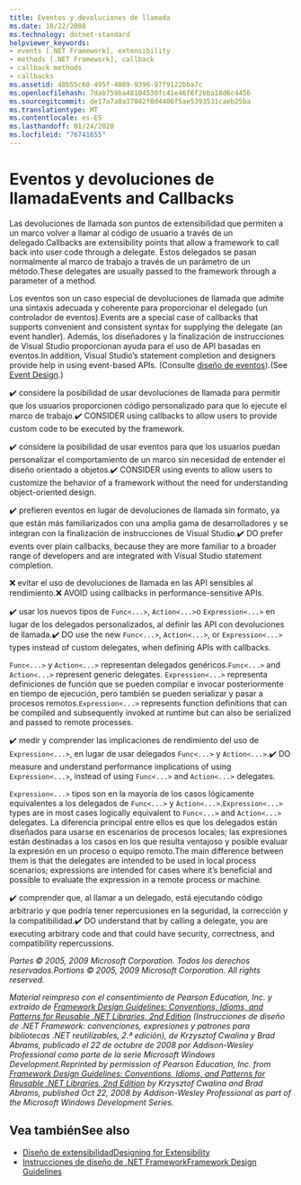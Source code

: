 ```yaml
---
title: Eventos y devoluciones de llamada
ms.date: 10/22/2008
ms.technology: dotnet-standard
helpviewer_keywords:
- events [.NET Framework], extensibility
- methods [.NET Framework], callback
- callback methods
- callbacks
ms.assetid: 48b55c60-495f-4089-9396-97f9122bba7c
ms.openlocfilehash: 7dab759ba48104530fc41e46f6f2bba18d6c4456
ms.sourcegitcommit: de17a7a0a37042f0d4406f5ae5393531caeb25ba
ms.translationtype: MT
ms.contentlocale: es-ES
ms.lasthandoff: 01/24/2020
ms.locfileid: "76741655"
---
```

# <a name="events-and-callbacks"></a><span data-ttu-id="7ecb8-102">Eventos y devoluciones de llamada</span><span class="sxs-lookup"><span data-stu-id="7ecb8-102">Events and Callbacks</span></span>
<span data-ttu-id="7ecb8-103">Las devoluciones de llamada son puntos de extensibilidad que permiten a un marco volver a llamar al código de usuario a través de un delegado.</span><span class="sxs-lookup"><span data-stu-id="7ecb8-103">Callbacks are extensibility points that allow a framework to call back into user code through a delegate.</span></span> <span data-ttu-id="7ecb8-104">Estos delegados se pasan normalmente al marco de trabajo a través de un parámetro de un método.</span><span class="sxs-lookup"><span data-stu-id="7ecb8-104">These delegates are usually passed to the framework through a parameter of a method.</span></span>

 <span data-ttu-id="7ecb8-105">Los eventos son un caso especial de devoluciones de llamada que admite una sintaxis adecuada y coherente para proporcionar el delegado (un controlador de eventos).</span><span class="sxs-lookup"><span data-stu-id="7ecb8-105">Events are a special case of callbacks that supports convenient and consistent syntax for supplying the delegate (an event handler).</span></span> <span data-ttu-id="7ecb8-106">Además, los diseñadores y la finalización de instrucciones de Visual Studio proporcionan ayuda para el uso de API basadas en eventos.</span><span class="sxs-lookup"><span data-stu-id="7ecb8-106">In addition, Visual Studio’s statement completion and designers provide help in using event-based APIs.</span></span> <span data-ttu-id="7ecb8-107">(Consulte [diseño de eventos](../../../docs/standard/design-guidelines/event.md)).</span><span class="sxs-lookup"><span data-stu-id="7ecb8-107">(See [Event Design](../../../docs/standard/design-guidelines/event.md).)</span></span>

 <span data-ttu-id="7ecb8-108">✔️ considere la posibilidad de usar devoluciones de llamada para permitir que los usuarios proporcionen código personalizado para que lo ejecute el marco de trabajo.</span><span class="sxs-lookup"><span data-stu-id="7ecb8-108">✔️ CONSIDER using callbacks to allow users to provide custom code to be executed by the framework.</span></span>

 <span data-ttu-id="7ecb8-109">✔️ considere la posibilidad de usar eventos para que los usuarios puedan personalizar el comportamiento de un marco sin necesidad de entender el diseño orientado a objetos.</span><span class="sxs-lookup"><span data-stu-id="7ecb8-109">✔️ CONSIDER using events to allow users to customize the behavior of a framework without the need for understanding object-oriented design.</span></span>

 <span data-ttu-id="7ecb8-110">✔️ prefieren eventos en lugar de devoluciones de llamada sin formato, ya que están más familiarizados con una amplia gama de desarrolladores y se integran con la finalización de instrucciones de Visual Studio.</span><span class="sxs-lookup"><span data-stu-id="7ecb8-110">✔️ DO prefer events over plain callbacks, because they are more familiar to a broader range of developers and are integrated with Visual Studio statement completion.</span></span>

 <span data-ttu-id="7ecb8-111">❌ evitar el uso de devoluciones de llamada en las API sensibles al rendimiento.</span><span class="sxs-lookup"><span data-stu-id="7ecb8-111">❌ AVOID using callbacks in performance-sensitive APIs.</span></span>

 <span data-ttu-id="7ecb8-112">✔️ usar los nuevos tipos de `Func<...>`, `Action<...>`o `Expression<...>` en lugar de los delegados personalizados, al definir las API con devoluciones de llamada.</span><span class="sxs-lookup"><span data-stu-id="7ecb8-112">✔️ DO use the new `Func<...>`, `Action<...>`, or `Expression<...>` types instead of custom delegates, when defining APIs with callbacks.</span></span>

 <span data-ttu-id="7ecb8-113">`Func<...>` y `Action<...>` representan delegados genéricos.</span><span class="sxs-lookup"><span data-stu-id="7ecb8-113">`Func<...>` and `Action<...>` represent generic delegates.</span></span> <span data-ttu-id="7ecb8-114">`Expression<...>` representa definiciones de función que se pueden compilar e invocar posteriormente en tiempo de ejecución, pero también se pueden serializar y pasar a procesos remotos.</span><span class="sxs-lookup"><span data-stu-id="7ecb8-114">`Expression<...>` represents function definitions that can be compiled and subsequently invoked at runtime but can also be serialized and passed to remote processes.</span></span>

 <span data-ttu-id="7ecb8-115">✔️ medir y comprender las implicaciones de rendimiento del uso de `Expression<...>`, en lugar de usar delegados `Func<...>` y `Action<...>`.</span><span class="sxs-lookup"><span data-stu-id="7ecb8-115">✔️ DO measure and understand performance implications of using `Expression<...>`, instead of using `Func<...>` and `Action<...>` delegates.</span></span>

 <span data-ttu-id="7ecb8-116">`Expression<...>` tipos son en la mayoría de los casos lógicamente equivalentes a los delegados de `Func<...>` y `Action<...>`.</span><span class="sxs-lookup"><span data-stu-id="7ecb8-116">`Expression<...>` types are in most cases logically equivalent to `Func<...>` and `Action<...>` delegates.</span></span> <span data-ttu-id="7ecb8-117">La diferencia principal entre ellos es que los delegados están diseñados para usarse en escenarios de procesos locales; las expresiones están destinadas a los casos en los que resulta ventajoso y posible evaluar la expresión en un proceso o equipo remoto.</span><span class="sxs-lookup"><span data-stu-id="7ecb8-117">The main difference between them is that the delegates are intended to be used in local process scenarios; expressions are intended for cases where it’s beneficial and possible to evaluate the expression in a remote process or machine.</span></span>

 <span data-ttu-id="7ecb8-118">✔️ comprender que, al llamar a un delegado, está ejecutando código arbitrario y que podría tener repercusiones en la seguridad, la corrección y la compatibilidad.</span><span class="sxs-lookup"><span data-stu-id="7ecb8-118">✔️ DO understand that by calling a delegate, you are executing arbitrary code and that could have security, correctness, and compatibility repercussions.</span></span>

 <span data-ttu-id="7ecb8-119">*Partes © 2005, 2009 Microsoft Corporation. Todos los derechos reservados.*</span><span class="sxs-lookup"><span data-stu-id="7ecb8-119">*Portions © 2005, 2009 Microsoft Corporation. All rights reserved.*</span></span>

 <span data-ttu-id="7ecb8-120">*Material reimpreso con el consentimiento de Pearson Education, Inc. y extraído de [Framework Design Guidelines: Conventions, Idioms, and Patterns for Reusable .NET Libraries, 2nd Edition](https://www.informit.com/store/framework-design-guidelines-conventions-idioms-and-9780321545619) (Instrucciones de diseño de .NET Framework: convenciones, expresiones y patrones para bibliotecas .NET reutilizables, 2.ª edición), de Krzysztof Cwalina y Brad Abrams, publicado el 22 de octubre de 2008 por Addison-Wesley Professional como parte de la serie Microsoft Windows Development.*</span><span class="sxs-lookup"><span data-stu-id="7ecb8-120">*Reprinted by permission of Pearson Education, Inc. from [Framework Design Guidelines: Conventions, Idioms, and Patterns for Reusable .NET Libraries, 2nd Edition](https://www.informit.com/store/framework-design-guidelines-conventions-idioms-and-9780321545619) by Krzysztof Cwalina and Brad Abrams, published Oct 22, 2008 by Addison-Wesley Professional as part of the Microsoft Windows Development Series.*</span></span>

## <a name="see-also"></a><span data-ttu-id="7ecb8-121">Vea también</span><span class="sxs-lookup"><span data-stu-id="7ecb8-121">See also</span></span>

- [<span data-ttu-id="7ecb8-122">Diseño de extensibilidad</span><span class="sxs-lookup"><span data-stu-id="7ecb8-122">Designing for Extensibility</span></span>](../../../docs/standard/design-guidelines/designing-for-extensibility.md)
- [<span data-ttu-id="7ecb8-123">Instrucciones de diseño de .NET Framework</span><span class="sxs-lookup"><span data-stu-id="7ecb8-123">Framework Design Guidelines</span></span>](../../../docs/standard/design-guidelines/index.md)
